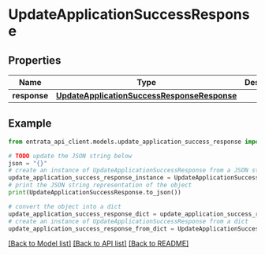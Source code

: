 # UpdateApplicationSuccessResponse


## Properties

Name | Type | Description | Notes
------------ | ------------- | ------------- | -------------
**response** | [**UpdateApplicationSuccessResponseResponse**](UpdateApplicationSuccessResponseResponse.md) |  | 

## Example

```python
from entrata_api_client.models.update_application_success_response import UpdateApplicationSuccessResponse

# TODO update the JSON string below
json = "{}"
# create an instance of UpdateApplicationSuccessResponse from a JSON string
update_application_success_response_instance = UpdateApplicationSuccessResponse.from_json(json)
# print the JSON string representation of the object
print(UpdateApplicationSuccessResponse.to_json())

# convert the object into a dict
update_application_success_response_dict = update_application_success_response_instance.to_dict()
# create an instance of UpdateApplicationSuccessResponse from a dict
update_application_success_response_from_dict = UpdateApplicationSuccessResponse.from_dict(update_application_success_response_dict)
```
[[Back to Model list]](../README.md#documentation-for-models) [[Back to API list]](../README.md#documentation-for-api-endpoints) [[Back to README]](../README.md)


